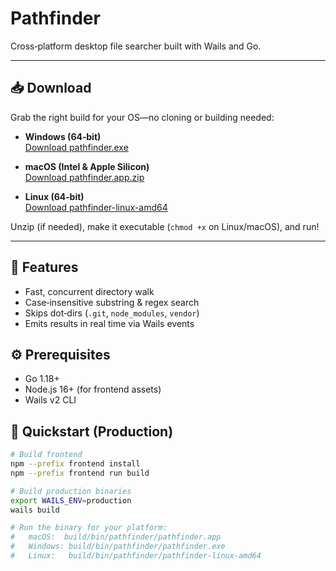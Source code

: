 # Pathfinder

Cross‑platform desktop file searcher built with Wails and Go.

---

## 📥 Download

Grab the right build for your OS—no cloning or building needed:

- **Windows (64‑bit)**  
  [Download pathfinder.exe](https://github.com/dylan0804/pathfinder/releases/latest/download/pathfinder.exe)

- **macOS (Intel & Apple Silicon)**  
  [Download pathfinder.app.zip](https://github.com/dylan0804/pathfinder/releases/latest/download/pathfinder.app.zip)

- **Linux (64‑bit)**  
  [Download pathfinder-linux-amd64](https://github.com/dylan0804/pathfinder/releases/latest/download/pathfinder-linux-amd64)

Unzip (if needed), make it executable (`chmod +x` on Linux/macOS), and run!

---

## 🚀 Features

- Fast, concurrent directory walk  
- Case‑insensitive substring & regex search  
- Skips dot‑dirs (`.git`, `node_modules`, `vendor`)  
- Emits results in real time via Wails events

## ⚙️ Prerequisites

- Go 1.18+  
- Node.js 16+ (for frontend assets)  
- Wails v2 CLI

## 🔧 Quickstart (Production)

```bash
# Build frontend
npm --prefix frontend install
npm --prefix frontend run build

# Build production binaries
export WAILS_ENV=production
wails build

# Run the binary for your platform:
#   macOS:  build/bin/pathfinder/pathfinder.app
#   Windows: build/bin/pathfinder/pathfinder.exe
#   Linux:   build/bin/pathfinder/pathfinder-linux-amd64
